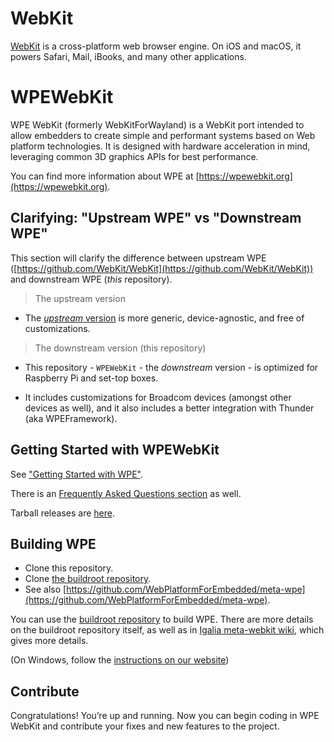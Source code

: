 # WebKit

[WebKit](https://github.com/webkit/webkit) is a cross-platform web browser engine. On iOS and macOS, it powers Safari, Mail, iBooks, and many other applications.

# WPEWebKit

WPE WebKit (formerly WebKitForWayland) is a WebKit port intended to allow embedders to create simple and performant systems based on Web platform technologies. It is designed with hardware acceleration in mind, leveraging common 3D graphics APIs for best performance.

You can find more information about WPE at [https://wpewebkit.org](https://wpewebkit.org).

## Clarifying: "Upstream WPE" vs "Downstream WPE"

This section will clarify the difference between upstream WPE ([https://github.com/WebKit/WebKit](https://github.com/WebKit/WebKit)) and downstream WPE (_this_ repository).

> The upstream version

- The [_upstream_ version](https://github.com/WebKit/WebKit) is more generic, device-agnostic, and free of customizations.

> The downstream version (this repository)

- This repository - `WPEWebKit` - the _downstream_ version - is optimized for Raspberry Pi and set-top boxes.

- It includes customizations for Broadcom devices (amongst other devices as well), and it also includes a better integration with Thunder (aka WPEFramework).

## Getting Started with WPEWebKit

See ["Getting Started with WPE"](https://wpewebkit.org/about/explore-wpe.html).

There is an [Frequently Asked Questions section](https://wpewebkit.org/about/faq.html) as well.

Tarball releases are [here](https://wpewebkit.org/release/).

## Building WPE

- Clone this repository.
- Clone [the buildroot repository](https://github.com/WebPlatformForEmbedded/buildroot).
- See also [https://github.com/WebPlatformForEmbedded/meta-wpe](https://github.com/WebPlatformForEmbedded/meta-wpe).

You can use the [buildroot repository](https://github.com/WebPlatformForEmbedded/buildroot) to build WPE. There are more details on the buildroot repository itself, as well as in [Igalia meta-webkit wiki](https://github.com/Igalia/meta-webkit/wiki/WPE), which gives more details.

(On Windows, follow the [instructions on our website](https://webkit.org/webkit-on-windows/))


## Contribute

Congratulations! You’re up and running. Now you can begin coding in WPE WebKit and contribute your fixes and new features to the project.
